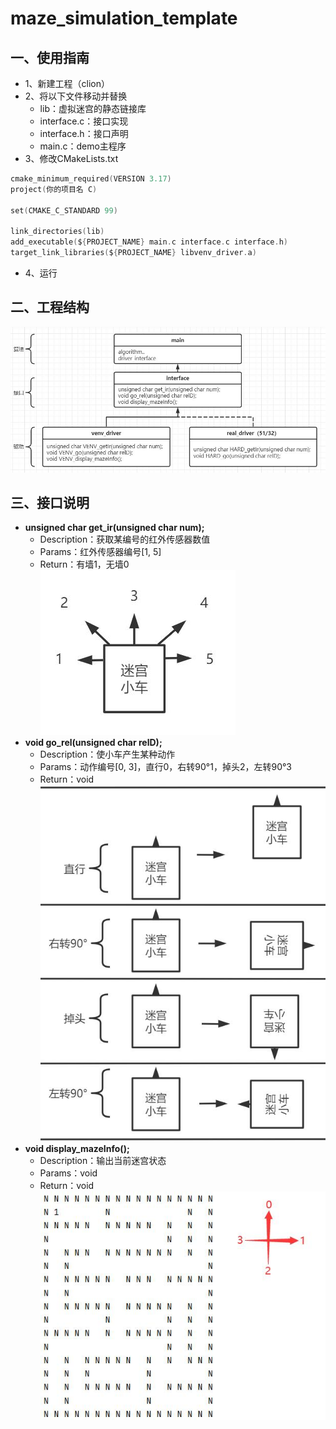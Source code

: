# maze_simulation_template
## 一、使用指南
- 1、新建工程（clion）
- 2、将以下文件移动并替换
  - lib：虚拟迷宫的静态链接库
  - interface.c：接口实现
  - interface.h：接口声明
  - main.c：demo主程序
- 3、修改CMakeLists.txt
```c
cmake_minimum_required(VERSION 3.17)
project(你的项目名 C)

set(CMAKE_C_STANDARD 99)

link_directories(lib)
add_executable(${PROJECT_NAME} main.c interface.c interface.h)
target_link_libraries(${PROJECT_NAME} libvenv_driver.a)
```
- 4、运行
## 二、工程结构
![avatar](./image/1.jpg)
## 三、接口说明
- **unsigned char get_ir(unsigned char num);**
    - Description：获取某编号的红外传感器数值
    - Params：红外传感器编号[1, 5]
    - Return：有墙1，无墙0  
    ![avatar](./image/3.jpg)
- **void go_rel(unsigned char relD);**
    - Description：使小车产生某种动作
    - Params：动作编号[0, 3]，直行0，右转90°1，掉头2，左转90°3
    - Return：void  
    ![avatar](./image/2.jpg)
- **void display_mazeInfo();**
    - Description：输出当前迷宫状态
    - Params：void
    - Return：void  
    ![avatar](./image/4.jpg)